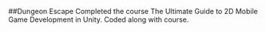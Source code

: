 ##Dungeon Escape
Completed the course The Ultimate Guide to 2D Mobile Game Development in Unity. Coded along with course.
